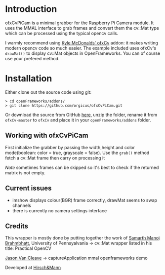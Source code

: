 # Introduction

ofxCvPiCam is a minimal grabber for the Raspberry Pi Camera module.
It uses the MMAL interface to grab frames and convert them the cv::Mat type
which can be processed using the typical opencv calls.

I warmly recommend using [Kyle McDonalds' ofxCv](https://github.com/kylemcdonald/ofxCv) addon: 
it makes writing modern opencv code so much easier. The example included uses ofxCv's ```drawMat()```
to display cv::Mat objects in OpenFrameworks. You can of course use your prefered method.

# Installation

Either clone out the source code using git:

	> cd openFrameworks/addons/
	> git clone https://github.com/orgicus/ofxCvPiCam.git

Or download the source from GitHub [here](https://github.com/orgicus/ofxCvPiCam/archive/master.zip), unzip the folder, rename it from `ofxCv-master` to `ofxCv` and place it in your `openFrameworks/addons` folder.


## Working with ofxCvPiCam

First initialize the grabber by passing the width,height and color mode(boolean: color = true, grayscale = false).
Use the ```grab()``` method fetch a cv::Mat frame then carry on processing it

*Note* sometimes frames can be skipped so it's best to check if the returned matrix is not empty.

## Current issues

- imshow displays colour(BGR) frame correctly, drawMat seems to swap channels
- there is currently no camera settings interface

## Credits
This wrapper is mostly done by putting together the work of
[Samarth Manoj Brahmbhatt](http://www.seas.upenn.edu/~samarthb/academics/index.html), University of Pennsyalvania -> cv::Mat wrapper listed in his title: Practical OpenCV


[Jason Van Cleave](https://github.com/jvcleave) -> captureApplication mmal openframeworks demo

Developed at [Hirsch&Mann](http://hirschandmann.com)
